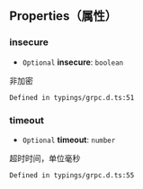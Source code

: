 ## Properties（属性）
[](id:insecure)
### insecure
- `Optional` **insecure**: `boolean`

非加密
```
Defined in typings/grpc.d.ts:51
```

[](id:timeout)
### timeout
- `Optional` **timeout**: `number`

超时时间，单位毫秒
```
Defined in typings/grpc.d.ts:55
```
